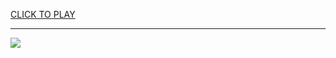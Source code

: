 
<a href="https://premium76.site?title=doodle_snake_games&ref=12M">CLICK TO PLAY</a></h3>
<hr>

<a href="https://premium76.site?title=doodle_snake_games&ref=12M"><img src="https://clearcache.store/games.png"></a>


